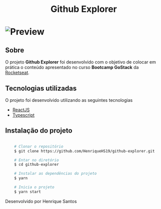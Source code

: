 <h1 align="center">
    Github Explorer
</h1>

<h1>
    <img src="public/animation.gif" alt="Preview">
</h1>

## Sobre

O projeto **Github Explorer** foi desenvolvido com o objetivo de colocar em prática o conteúdo apresentado no curso **Bootcamp GoStack** da [Rocketseat](https://rocketseat.com.br/).


## Tecnologias utilizadas

O projeto foi desenvolvido utilizando as seguintes tecnologias

- [ReactJS](https://pt-br.reactjs.org/)
- [Typescript](https://www.typescriptlang.org/docs/home.html)

## Instalação do projeto

```bash

    # Clonar o repositório
    $ git clone https://github.com/HenriqueHS19/github-explorer.git

    # Entar no diretório
    $ cd github-explorer

    # Instalar as dependências do projeto
    $ yarn

    # Inicia o projeto
    $ yarn start
```

Desenvolvido por Henrique Santos